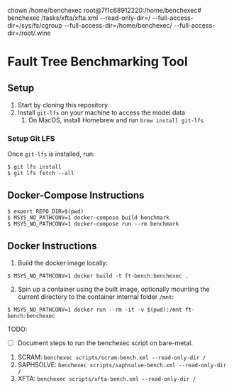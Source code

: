
chown /home/benchexec
root@7f1c68912220:/home/benchexec# benchexec /tasks/xfta/xfta.xml --read-only-dir=/ --full-access-dir=/sys/fs/cgroup --full-access-dir=/home/benchexec/ --full-access-dir=/root/.wine


# Fault Tree Benchmarking Tool

## Setup
1. Start by cloning this repository
2. Install `git-lfs` on your machine to access the model data
   1. On MacOS, install Homebrew and run `brew install git-lfs`

### Setup Git LFS
Once `git-lfs` is installed, run:

```shell
$ git lfs install
$ git lfs fetch --all
```

## Docker-Compose Instructions
```shell
$ export REPO_DIR=$(pwd)
$ MSYS_NO_PATHCONV=1 docker-compose build benchmark
$ MSYS_NO_PATHCONV=1 docker-compose run --rm benchmark
```


## Docker Instructions

1. Build the docker image locally:
```shell
$ MSYS_NO_PATHCONV=1 docker build -t ft-bench:benchexec .
```

2. Spin up a container using the built image, optionally mounting the current directory to the 
container internal folder `/mnt`:
```shell
$ MSYS_NO_PATHCONV=1 docker run --rm -it -v $(pwd):/mnt ft-bench:benchexec 
```
   
TODO:
* [ ] Document steps to run the benchexec script on bare-metal.

1. SCRAM: `benchexec scripts/scram-bench.xml --read-only-dir /`
2. SAPHSOLVE: `benchexec scripts/saphsolve-bench.xml --read-only-dir /`
3. XFTA: `benchexec scripts/xfta-bench.xml --read-only-dir /`
